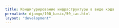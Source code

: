 ```yaml
---
title: Конфигурирование инфраструктуры в виде кода
permalink: django/100_basic/50_iac.html
layout: "development"
---
```

